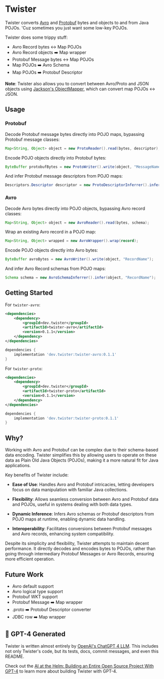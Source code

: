 # Twister

Twister converts [Avro](https://avro.apache.org/) and [Protobuf](https://protobuf.dev) bytes and objects to and from Java POJOs. 'Cuz sometimes you just want some low-key POJOs.

Twister does some trippy stuff:

* Avro Record bytes ↔️ Map POJOs
* Avro Record objects ➡️ Map wrapper
* Protobuf Message bytes ↔️ Map POJOs
* Map POJOs ➡️ Avro Schema
* Map POJOs ➡️ Protobuf Descriptor

**Note**: Twister also allows you to convert between Avro/Proto and JSON objects using [Jackson's ObjectMapper](https://github.com/FasterXML/jackson-databind), which can convert map POJOs ↔️ JSON.

## Usage

### Protobuf

Decode Protobuf message bytes directly into POJO maps, bypassing Protobuf message classes:

```java
Map<String, Object> object = new ProtoReader().read(bytes, descriptor);
```

Encode POJO objects directly into Protobuf bytes:

```java
ByteBuffer protobufBytes = new ProtoWriter().write(object, "MessageName");
```

And infer Protobuf message descriptors from POJO maps:

```java
Descriptors.Descriptor descriptor = new ProtoDescriptorInferrer().infer(object, "MessageName");
```

### Avro

Decode Avro bytes directly into POJO objects, bypassing Avro record classes:

```java
Map<String, Object> object = new AvroReader().read(bytes, schema);
```
Wrap an existing Avro record in a POJO map:

```java
Map<String, Object> wrapped = new AvroWrapper().wrap(record);
```

Encode POJO objects directly into Avro bytes:

```java
ByteBuffer avroBytes = new AvroWriter().write(object, "RecordName");
```

And infer Avro Record schemas from POJO maps:

```java
Schema schema = new AvroSchemaInferrer().infer(object, "RecordName");
```

## Getting Started

For `twister-avro`:

```xml
<dependencies>
    <dependency>
        <groupId>dev.twister</groupId>
        <artifactId>twister-avro</artifactId>
        <version>0.1.1</version>
    </dependency>
</dependencies>
```

```groovy
dependencies {
    implementation 'dev.twister:twister-avro:0.1.1'
}
```

For `twister-proto`:

```xml
<dependencies>
    <dependency>
        <groupId>dev.twister</groupId>
        <artifactId>twister-proto</artifactId>
        <version>0.1.1</version>
    </dependency>
</dependencies>
```

```groovy
dependencies {
    implementation 'dev.twister:twister-proto:0.1.1'
}
```

## Why?

Working with Avro and Protobuf can be complex due to their schema-based data encoding. Twister simplifies this by allowing users to operate on these data as Plain Old Java Objects (POJOs), making it a more natural fit for Java applications.

Key benefits of Twister include:

* **Ease of Use**: Handles Avro and Protobuf intricacies, letting developers focus on data manipulation with familiar Java collections.

* **Flexibility**: Allows seamless conversion between Avro and Protobuf data and POJOs, useful in systems dealing with both data types.

* **Dynamic Inference**: Infers Avro schemas or Protobuf descriptors from POJO maps at runtime, enabling dynamic data handling.

* **Interoperability**: Facilitates conversions between Protobuf messages and Avro records, enhancing system compatibility.

Despite its simplicity and flexibility, Twister attempts to maintain decent performance. It directly decodes and encodes bytes to POJOs, rather than going through intermediary Protobuf Messages or Avro Records, ensuring more efficient operation.

## Future Work

* Avro default support
* Avro logical type support
* Protobuf WKT support
* Protobuf Message ➡️ Map wrapper
* .proto ➡️ Protobuf Descriptor converter
* JDBC row ➡️ Map wrapper

## 🤖 GPT-4 Generated

Twister is written almost entirely by [OpenAI's ChatGPT 4 LLM](https://openai.com/product/gpt-4). This includes not only Twister's code, but its tests, docs, commit messages, and even this README.

Check out the [AI at the Helm: Building an Entire Open Source Project With GPT-4](https://cnr.sh/essays/ai-helm-building-open-source-project-gpt-4) to learn more about building Twister with GPT-4.
